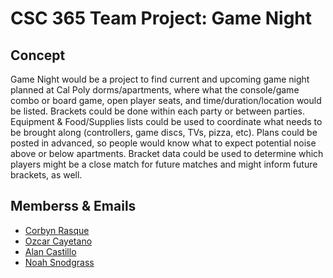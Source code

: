 # CSC 365 Team Project: Game Night

## Concept

Game Night would be a project to find current and upcoming game night planned at Cal Poly dorms/apartments, where what the console/game combo or board game, open player seats, and time/duration/location would be listed. Brackets could be done within each party or between parties. Equipment & Food/Supplies lists could be used to coordinate what needs to be brought along (controllers, game discs, TVs, pizza, etc). Plans could be posted in advanced, so people would know what to expect potential noise above or below apartments. Bracket data could be used to determine which players might be a close match for future matches and might inform future brackets, as well. 

## Memberss & Emails
* [Corbyn Rasque](email:ccrasque@calpoly.edu)
* [Ozcar Cayetano](hello@calpoly.edu)
* [Alan Castillo](hello@calpoly.edu)
* [Noah Snodgrass](hello@calpoly.edu)
